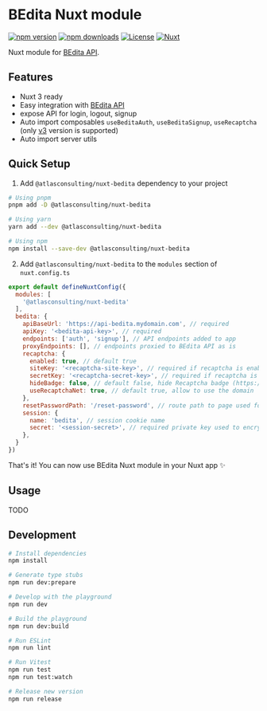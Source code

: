 # BEdita Nuxt module

[![npm version][npm-version-src]][npm-version-href]
[![npm downloads][npm-downloads-src]][npm-downloads-href]
[![License][license-src]][license-href]
[![Nuxt][nuxt-src]][nuxt-href]

Nuxt module for [BEdita API](https://github.com/bedita/bedita).

<!-- - [✨ &nbsp;Release Notes](/CHANGELOG.md) -->
<!-- - [🏀 Online playground](https://stackblitz.com/github/your-org/@atlasconsulting/nuxt-bedita?file=playground%2Fapp.vue) -->
<!-- - [📖 &nbsp;Documentation](https://example.com) -->

## Features

<!-- Highlight some of the features your module provide here -->
- Nuxt 3 ready
- Easy integration with [BEdita API](https://github.com/bedita/bedita)
- expose API for login, logout, signup
- Auto import composables `useBeditaAuth`, `useBeditaSignup`, `useRecaptcha` (only [v3](https://developers.google.com/recaptcha/docs/v3) version is supported)
- Auto import server utils

## Quick Setup

1. Add `@atlasconsulting/nuxt-bedita` dependency to your project

```bash
# Using pnpm
pnpm add -D @atlasconsulting/nuxt-bedita

# Using yarn
yarn add --dev @atlasconsulting/nuxt-bedita

# Using npm
npm install --save-dev @atlasconsulting/nuxt-bedita
```

2. Add `@atlasconsulting/nuxt-bedita` to the `modules` section of `nuxt.config.ts`

```js
export default defineNuxtConfig({
  modules: [
    '@atlasconsulting/nuxt-bedita'
  ],
  bedita: {
    apiBaseUrl: 'https://api-bedita.mydomain.com', // required
    apiKey: '<bedita-api-key>', // required
    endpoints: ['auth', 'signup'], // API endpoints added to app
    proxyEndpoints: [], // endpoints proxied to BEdita API as is
    recaptcha: {
      enabled: true, // default true
      siteKey: '<recaptcha-site-key>', // required if recaptcha is enabled
      secretKey: '<recaptcha-secret-key>', // required if recaptcha is enabled
      hideBadge: false, // default false, hide Recaptcha badge (https://developers.google.com/recaptcha/docs/faq#id-like-to-hide-the-recaptcha-badge.-what-is-allowed)
      useRecaptchaNet: true, // default true, allow to use the domain `recaptcha.net` instead of `google.com`
    },
    resetPasswordPath: '/reset-password', // route path to page used for password reset. Sent via email to user in the forgotten password flow.
    session: {
      name: 'bedita', // session cookie name
      secret: '<session-secret>', // required private key used to encrypt session
    }, 
  }
})
```

That's it! You can now use BEdita Nuxt module in your Nuxt app ✨

## Usage

TODO

## Development

```bash
# Install dependencies
npm install

# Generate type stubs
npm run dev:prepare

# Develop with the playground
npm run dev

# Build the playground
npm run dev:build

# Run ESLint
npm run lint

# Run Vitest
npm run test
npm run test:watch

# Release new version
npm run release
```

<!-- Badges -->
[npm-version-src]: https://img.shields.io/npm/v/@atlasconsulting/nuxt-bedita/latest.svg?style=flat&colorA=18181B&colorB=28CF8D
[npm-version-href]: https://npmjs.com/package/@atlasconsulting/nuxt-bedita

[npm-downloads-src]: https://img.shields.io/npm/dm/@atlasconsulting/nuxt-bedita.svg?style=flat&colorA=18181B&colorB=28CF8D
[npm-downloads-href]: https://npmjs.com/package/@atlasconsulting/nuxt-bedita

[license-src]: https://img.shields.io/npm/l/@atlasconsulting/nuxt-bedita.svg?style=flat&colorA=18181B&colorB=28CF8D
[license-href]: https://npmjs.com/package/@atlasconsulting/nuxt-bedita

[nuxt-src]: https://img.shields.io/badge/Nuxt-18181B?logo=nuxt.js
[nuxt-href]: https://nuxt.com
